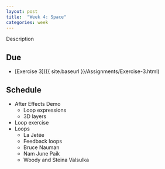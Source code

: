 ```yaml
---
layout: post
title:  "Week 4: Space"
categories: week
---
```


Description

## Due

* [Exercise 3]({{ site.baseurl }}/Assignments/Exercise-3.html)

## Schedule

* After Effects Demo
  * Loop expressions
  * 3D layers
* Loop exercise
* Loops
  * La Jetée
  * Feedback loops
  * Bruce Nauman
  * Nam June Paik
  * Woody and Steina Valsulka